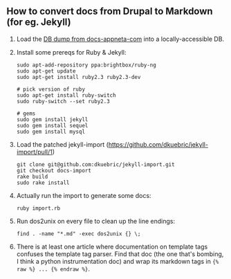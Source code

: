 ## How to convert docs from Drupal to Markdown (for eg. Jekyll)

1. Load the [DB dump from docs-appneta-com](https://github.com/appneta/docs-appneta-com/tree/master/mysqldump) into a locally-accessible DB.

2. Install some prereqs for Ruby & Jekyll:

    ```
    sudo apt-add-repository ppa:brightbox/ruby-ng
    sudo apt-get update
    sudo apt-get install ruby2.3 ruby2.3-dev

    # pick version of ruby
    sudo apt-get install ruby-switch
    sudo ruby-switch --set ruby2.3

    # gems
    sudo gem install jekyll
    sudo gem install sequel
    sudo gem install mysql
    ```

3. Load the patched jekyll-import (https://github.com/dkuebric/jekyll-import/pull/1)

    ```
    git clone git@github.com:dkuebric/jekyll-import.git
    git checkout docs-import
    rake build
    sudo rake install
    ```

4. Actually run the import to generate some docs:
    ```
    ruby import.rb
    ```

5. Run dos2unix on every file to clean up the line endings:
    ```
    find . -name "*.md" -exec dos2unix {} \;
    ```

6. There is at least one article where documentation on template tags confuses the template tag parser.  Find that doc (the one that's bombing, I think a python instrumentation doc) and wrap its markdown tags in `{% raw %} ... {% endraw %}`.
